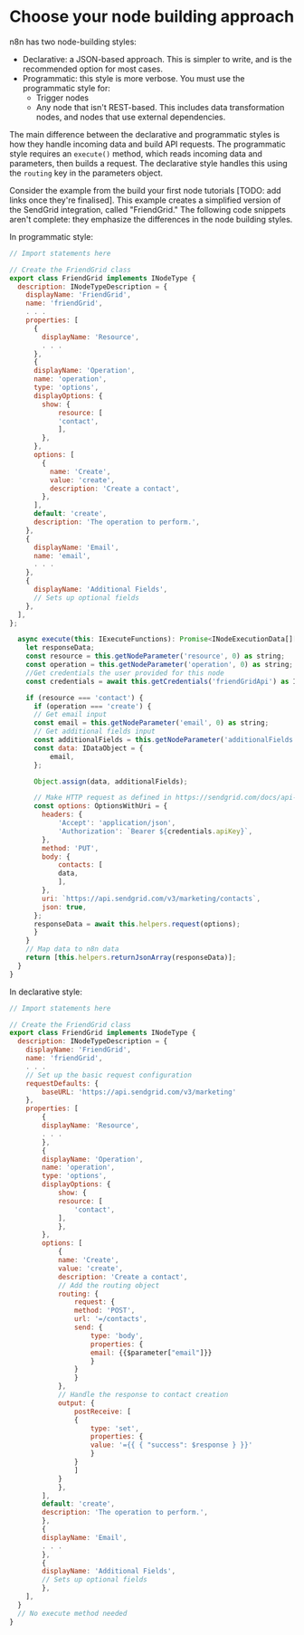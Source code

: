 # Choose your node building approach

n8n has two node-building styles:

* Declarative: a JSON-based approach. This is simpler to write, and is the recommended option for most cases.
* Programmatic: this style is more verbose. You must use the programmatic style for:
    * Trigger nodes
    * Any node that isn't REST-based. This includes data transformation nodes, and nodes that use external dependencies.

The main difference between the declarative and programmatic styles is how they handle incoming data and build API requests. The programmatic style requires an `execute()` method, which reads incoming data and parameters, then builds a request. The declarative style handles this using the `routing` key in the parameters object.

Consider the example from the build your first node tutorials [TODO: add links once they're finalised]. This example creates a simplified version of the SendGrid integration, called "FriendGrid." The following code snippets aren't complete: they emphasize the differences in the node building styles.

In programmatic style:

```js
// Import statements here

// Create the FriendGrid class
export class FriendGrid implements INodeType {
  description: INodeTypeDescription = {
    displayName: 'FriendGrid',
    name: 'friendGrid',
    . . .
    properties: [
      {
        displayName: 'Resource',
        . . .
      },
      {
      displayName: 'Operation',
      name: 'operation',
      type: 'options',
      displayOptions: {
        show: {
            resource: [
            'contact',
            ],
        },
      },
      options: [
        {
          name: 'Create',
          value: 'create',
          description: 'Create a contact',
        },
      ],
      default: 'create',
      description: 'The operation to perform.',
    },
    {
      displayName: 'Email',
      name: 'email',
      . . .
    },
    {
      displayName: 'Additional Fields',
      // Sets up optional fields
    },
  ],
};

  async execute(this: IExecuteFunctions): Promise<INodeExecutionData[][]> {
    let responseData;
    const resource = this.getNodeParameter('resource', 0) as string;
    const operation = this.getNodeParameter('operation', 0) as string;
    //Get credentials the user provided for this node
    const credentials = await this.getCredentials('friendGridApi') as IDataObject;

    if (resource === 'contact') {
      if (operation === 'create') {
      // Get email input
      const email = this.getNodeParameter('email', 0) as string;
      // Get additional fields input
      const additionalFields = this.getNodeParameter('additionalFields', 0) as IDataObject;
      const data: IDataObject = {
          email,
      };

      Object.assign(data, additionalFields);

      // Make HTTP request as defined in https://sendgrid.com/docs/api-reference/
      const options: OptionsWithUri = {
        headers: {
            'Accept': 'application/json',
            'Authorization': `Bearer ${credentials.apiKey}`,
        },
        method: 'PUT',
        body: {
            contacts: [
            data,
            ],
        },
        uri: `https://api.sendgrid.com/v3/marketing/contacts`,
        json: true,
      };
      responseData = await this.helpers.request(options);
      }
    }
    // Map data to n8n data
    return [this.helpers.returnJsonArray(responseData)];
  }
}
```

In declarative style:

```js
// Import statements here

// Create the FriendGrid class
export class FriendGrid implements INodeType {
  description: INodeTypeDescription = {
    displayName: 'FriendGrid',
    name: 'friendGrid',
    . . .
    // Set up the basic request configuration
    requestDefaults: {
        baseURL: 'https://api.sendgrid.com/v3/marketing'
    },
    properties: [
        {
        displayName: 'Resource',
        . . .
        },
        {
        displayName: 'Operation',
        name: 'operation',
        type: 'options',
        displayOptions: {
            show: {
            resource: [
                'contact',
            ],
            },
        },
        options: [
            {
            name: 'Create',
            value: 'create',
            description: 'Create a contact',
            // Add the routing object
            routing: { 
                request: {
                method: 'POST',
                url: '=/contacts',
                send: {
                    type: 'body',
                    properties: {
                    email: {{$parameter["email"]}}
                    }
                }
                }
            },
            // Handle the response to contact creation
            output: {
                postReceive: [
                {
                    type: 'set',
                    properties: {
                    value: '={{ { "success": $response } }}'
                    }
                }
                ]
            }
            },
        ],
        default: 'create',
        description: 'The operation to perform.',
        },
        {
        displayName: 'Email',
        . . .
        },
        {
        displayName: 'Additional Fields',
        // Sets up optional fields
        },
    ],
  }
  // No execute method needed
}
```
